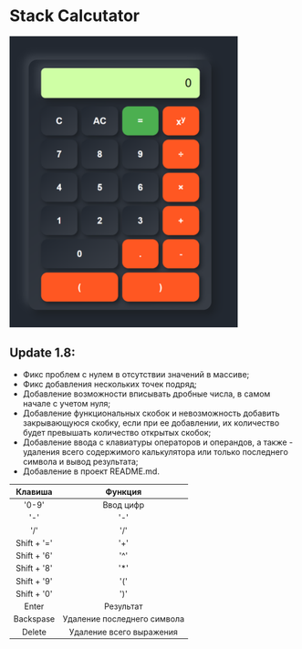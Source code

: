Stack Calcutator
=

<img src="./resources/display-calculate.png" alt="display-calculate" width="400" />

Update 1.8:
-

- Фикс проблем с нулем в отсутствии значений в массиве;
- Фикс добавления нескольких точек подряд;
- Добавление возможности вписывать дробные числа, в самом начале с учетом нуля;
- Добавление функциональных скобок и невозможность добавить закрывающуюся скобку, если при ее добавлении, их количество будет превышать количество открытых скобок;
- Добавление ввода с клавиатуры операторов и операндов, а также - удаления всего содержимого калькулятора или только последнего символа и вывод результата;
- Добавление в проект README.md.

| Клавиша         |    Функция    |
| :---:           | :---: |
| '0-9'           | Ввод цифр   |
| '-'             | '-'   |
| '/'             | '/'   |
| Shift + '='     | '+' |
| Shift + '6'     | '^' |
| Shift + '8'     | '*' |
| Shift + '9'     | '(' |
| Shift + '0'     | ')' |
| Enter           | Результат   |
| Backspase       | Удаление последнего символа   |
| Delete          | Удаление всего выражения   |